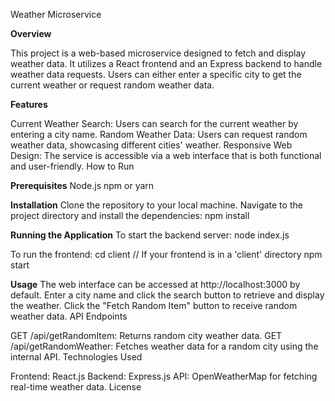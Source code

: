Weather Microservice

**Overview**

This project is a web-based microservice designed to fetch and display weather data. It utilizes a React frontend and an Express backend to handle weather data requests. Users can either enter a specific city to get the current weather or request random weather data.

**Features**

Current Weather Search: Users can search for the current weather by entering a city name.
Random Weather Data: Users can request random weather data, showcasing different cities' weather.
Responsive Web Design: The service is accessible via a web interface that is both functional and user-friendly.
How to Run

**Prerequisites**
Node.js
npm or yarn

**Installation**
Clone the repository to your local machine.
Navigate to the project directory and install the dependencies:
npm install

**Running the Application**
To start the backend server:
node index.js

To run the frontend:
cd client   // If your frontend is in a 'client' directory
npm start

**Usage**
The web interface can be accessed at http://localhost:3000 by default.
Enter a city name and click the search button to retrieve and display the weather.
Click the "Fetch Random Item" button to receive random weather data.
API Endpoints

GET /api/getRandomItem: Returns random city weather data.
GET /api/getRandomWeather: Fetches weather data for a random city using the internal API.
Technologies Used

Frontend: React.js
Backend: Express.js
API: OpenWeatherMap for fetching real-time weather data.
License
